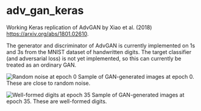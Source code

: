 # adv_gan_keras

Working Keras replication of AdvGAN by Xiao et al. (2018) https://arxiv.org/abs/1801.02610.

The generator and discriminator of AdvGAN is currently implemented on 1s and 3s from the MNIST dataset of handwritten digits. The target classifier (and adversarial loss) is not yet implemented, so this can currently be treated as an ordinary GAN.

![Random noise at epoch 0](https://raw.githubusercontent.com/niharikajainn/adv_gan_keras/master/images/0.png)
Sample of GAN-generated images at epoch 0. These are close to random noise.


![Well-formed digits at epoch 35](https://raw.githubusercontent.com/niharikajainn/adv_gan_keras/master/images/35.png)
Sample of GAN-generated images at epoch 35. These are well-formed digits.
